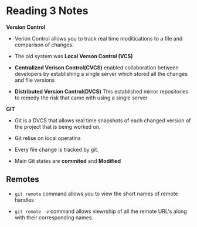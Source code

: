 # Reading 3 Notes 

**Version Control** 

* Verion Control allows you to track real time moditications to a file and comparison of changes. 
    
* The old system was **Local Verson Control (VCS)**

* **Centralized Verison Control(CVCS)** enabled collaboration between developers by establishing a single server which stored all the changes and file versions

* **Distributed Version Control(DVCS)** This established mirror repositories to remedy the risk that came with using a single server

**GIT** 

* Git is a DVCS that allows real time snapshots of each changed version of the project that is being worked on. 

* Git relise on local operatins

* Every file change is tracked by git. 

* Main Git states are **commited** and **Modified**

## Remotes

* `git remote` command allows you to view the short names of remote handles

* `git remote -v` command allows viewrship of all the remote URL's along with their corresponding names.  

